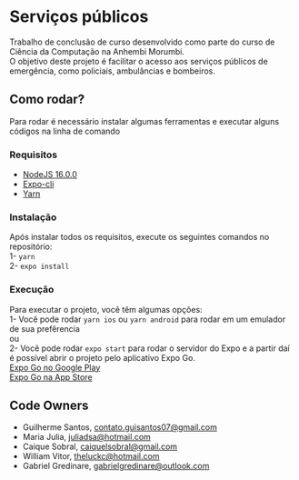 # Serviços públicos
Trabalho de conclusão de curso desenvolvido como parte do curso de Ciência da Computação na Anhembi Morumbi.
<br>
O objetivo deste projeto é facilitar o acesso aos serviços públicos de emergência, como policiais, ambulâncias e bombeiros.
## Como rodar?
Para rodar é necessário instalar algumas ferramentas e executar alguns códigos na linha de comando
### Requisitos
- [NodeJS 16.0.0](https://nodejs.org/download/release/v16.0.0/)
- [Expo-cli](https://docs.expo.dev/workflow/expo-cli/)
- [Yarn](https://classic.yarnpkg.com/lang/en/docs/install/#windows-stable)
### Instalação
Após instalar todos os requisitos, execute os seguintes comandos no repositório:<br>
1- `yarn`<br>
2- `expo install`<br>
### Execução
Para executar o projeto, você têm algumas opções:<br>
1- Você pode rodar `yarn ios` ou `yarn android` para rodar em um emulador de sua prefêrencia<br>
ou<br>
2- Você pode rodar `expo start` para rodar o servidor do Expo e a partir daí é possível abrir o projeto pelo aplicativo Expo Go.<br>
[Expo Go no Google Play](https://play.google.com/store/apps/details?id=host.exp.exponent&hl=pt_BR&gl=US)<br>
[Expo Go na App Store](https://apps.apple.com/br/app/expo-go/id982107779)
## Code Owners
- Guilherme Santos, contato.guisantos07@gmail.com
- Maria Julia, juliadsa@hotmail.com
- Caique Sobral, caiquelsobral@gmail.com
- William Vitor, theluckc@hotmail.com
- Gabriel Gredinare, gabrielgredinare@outlook.com
